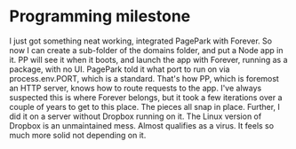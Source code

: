 # Programming milestone
I just got something neat working, integrated PagePark with Forever. So now I can create a sub-folder of the domains folder, and put a Node app in it. PP will see it when it boots, and launch the app with Forever, running as a package, with no UI. PagePark told it what port to run on via process.env.PORT, which is a standard. That's how PP, which is foremost an HTTP server, knows how to route requests to the app. I've always suspected this is where Forever belongs, but it took a few iterations over a couple of years to get to this place. The pieces all snap in place. Further, I did it on a server without Dropbox running on it. The Linux version of Dropbox is an unmaintained mess. Almost qualifies as a virus. It feels so much more solid not depending on it. 

